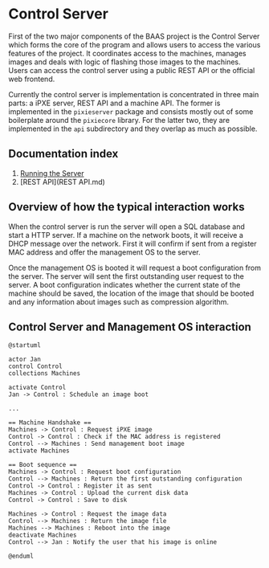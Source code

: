 #  Control Server
First of the two major components of the BAAS project is the Control Server which forms the core of the program and allows users to access the various features of the project. It coordinates access to the machines, manages images and deals with logic of flashing those images to the machines. Users can access the control server using a public REST API or the official web frontend.

Currently the control server is implementation is concentrated in three main parts: a iPXE server, REST API and a machine API. The former is implemented in the `pixieserver` package and consists mostly out of some boilerplate around the `pixiecore` library.  For the latter two, they are implemented in the `api` subdirectory and they overlap as much as possible.

## Documentation index
1. [Running the Server](running_baas_control_server.md)
2. [REST API](REST API.md)

## Overview of how the typical interaction works
When the control server is run the server will open a SQL database and start a HTTP server. If a machine on the network boots, it will receive a DHCP message over the network. First it will confirm if sent from a register MAC address and offer the management OS to the server.

Once the management OS is booted it will request a boot configuration from the server. The server will sent the first outstanding user request to the server. A boot configuration indicates whether the current state of the machine should be saved, the location of the image that should be booted and any information about images such as compression algorithm.

## Control Server and Management OS interaction
```plantuml
@startuml

actor Jan
control Control
collections Machines

activate Control
Jan -> Control : Schedule an image boot

...

== Machine Handshake ==
Machines -> Control : Request iPXE image
Control -> Control : Check if the MAC address is registered
Control --> Machines : Send management boot image
activate Machines

== Boot sequence ==
Machines -> Control : Request boot configuration
Control --> Machines : Return the first outstanding configuration
Control -> Control : Register it as sent
Machines -> Control : Upload the current disk data
Control -> Control : Save to disk

Machines -> Control : Request the image data
Control --> Machines : Return the image file
Machines --> Machines : Reboot into the image
deactivate Machines
Control --> Jan : Notify the user that his image is online

@enduml
```
